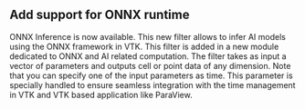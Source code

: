 ## Add support for ONNX runtime

ONNX Inference is now available. This new filter allows to infer AI models
using the ONNX framework in VTK. This filter is added in a new module dedicated
to ONNX and AI related computation. The filter takes as input a vector of
parameters and outputs cell or point data of any dimension. Note that you can
specify one of the input parameters as time. This parameter is specially handled
to ensure seamless integration with the time management in VTK and VTK based
application like ParaView.
